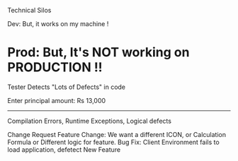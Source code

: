 Technical Silos
  
  Dev: But, it works on my machine !

  Prod: But, It's NOT working on PRODUCTION !!
=============================================================

Tester
   Detects "Lots of Defects" in code


Enter principal amount: Rs 13,000

--------------------------------------------------------------
Compilation Errors, Runtime Exceptions, Logical defects 

Change Request 
  Feature Change: We want a different ICON, or Calculation Formula
	or Different logic for feature.
  Bug Fix: Client Environment fails to load application, defetect
  New Feature
